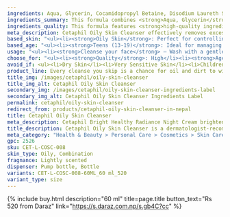 ```yaml
---
ingredients: Aqua, Glycerin, Cocamidopropyl Betaine, Disodium Laureth Sulfosuccinate, Sodium Cocoamphoacetate, Panthenol, Niacinamide, Pantolactone, Acrylates/C10-30 Alkyl Acrylate Crosspolymer, Sodium Benzoate, Parfum, Amyl Cinnamal, Citronellol, Geraniol, Hydroxycitronellal, Linalool, Sodium Chloride, Citric Acid.
ingredients_summary: This formula combines <strong>Aqua, Glycerin</strong>, and <strong>Cocamidopropyl Betaine</strong> to hydrate and gently cleanse the skin. <strong>Niacinamide</strong> and <strong>Panthenol</strong> soothe and strengthen the skin barrier, while <strong>Sodium Chloride</strong> and <strong>Citric Acid</strong> balance pH. Mild surfactants like <strong>Disodium Laureth Sulfosuccinate</strong> and <strong>Sodium Cocoamphoacetate</strong> ensure a gentle cleanse. <strong>Fragrance ingredients</strong> like <strong>Parfum</strong> and <strong>Linalool</strong> provide scent, though they may cause sensitivities. <strong>Sodium Benzoate</strong> preserves product integrity, offering <strong>hydration, soothing, and gentle cleansing</strong> for sensitive skin.
ingredients_quality: This formula features <strong>high-quality ingredients</strong> like <strong>Glycerin</strong> and <strong>Panthenol</strong> for hydration and skin barrier support. <strong>Niacinamide</strong> soothes and brightens, while <strong>mild surfactants</strong> like <strong>Cocamidopropyl Betaine</strong> cleanse gently without irritation. <strong>Sodium Chloride</strong> and <strong>Citric Acid</strong> balance pH, and <strong>Sodium Benzoate</strong> ensures product longevity. <strong>Fragrance ingredients</strong> provide a pleasant scent but may cause sensitivities in some. The combination of these ingredients delivers <strong>hydration, soothing care, and gentle cleansing</strong> for sensitive skin.
meta_description: Cetaphil Oily Skin Cleanser effectively removes excess oil and impurities, keeping oily skin & acne-prone skin clean, balanced, and refreshed without drying.
based_skin: "<ul><li><strong>Oily Skin</strong>: Perfect for controlling excess oil and maintaining a matte finish.</li><li><strong>Acne-Prone Skin</strong>: Helps remove impurities and excess sebum, reducing the risk of breakouts.</li><li><strong>Combination Skin</strong>: Effectively cleanses oily areas without drying out the rest of the skin.</li><li><strong>Sensitive Skin</strong>: Gentle, non-irritating formula that soothes while cleansing.</li></ul>"
based_age: "<ul><li><strong>Teens (13-19)</strong>: Ideal for managing oily skin and preventing acne breakouts.</li><li><strong>Adults (20-39)</strong>: Great for controlling oil and acne, maintaining clear and fresh skin.</li><li><strong>Adults (40+)</strong>: Suitable for oily or combination skin, though those with mature skin may prefer a more hydrating cleanser.</li></ul>"
usage: "<ul><li><strong>Cleanse your face</strong> – Wash with a gentle cleanser and pat dry.</li><li><strong>Take a small amount</strong> – Scoop a pea-sized amount of the cream.</li><li><strong>Apply evenly</strong> – Gently massage onto your face and neck using upward motions.</li><li><strong>Use nightly</strong> – Apply every evening as the last step in your skincare routine.</li><li><strong>Pair with sunscreen</strong> – For best results, use <strong>Cetaphil Bright Healthy Radiance Day Cream SPF 15</strong> in the morning.</li><li><strong>Suitable for sensitive skin</strong> – Dermatologist-tested, non-comedogenic, and fragrance-free.</li></ul><p>Use consistently to achieve <strong>hydrated, radiant, and even-toned skin</strong> while you sleep."
choose_for: "<ul><li><strong>Quality</strong>: High</li><li><strong>Age</strong>: 12+</li><li><strong>Skin Types</strong>: Oily, acne-prone, and combination skin types.</li><li><strong>Effective For</strong>: Gently remove excess oil, dirt, and impurities while maintaining a balanced, matte complexion.</li></ul>"
avoid_if: <ul><li>Dry Skin</li><li>Very Sensitive Skin</li><li>Children (under 12)</li></ul>
product_line: Every cleanse you skip is a chance for oil and dirt to win. Stay consistent or risk undoing the progress you've made.
title_img: /images/cetaphil/oily-skin-cleanser
title_img_alt: Cetaphil Oily Skin Cleanser
secondary_img: /images/cetaphil/oily-skin-cleanser-ingredients-label
secondary_img_alt: Cetaphil Oily Skin Cleanser Ingredients Label
permalink: cetaphil/oily-skin-cleanser
redirect_from: products/cetaphil-oily-skin-cleanser-in-nepal
title: Cetaphil Oily Skin Cleanser
meta_description: Cetaphil Bright Healthy Radiance Night Cream brightens and hydrates overnight, reducing dark spots and evening skin tone for a radiant, healthy complexion.
title_description: Cetaphil Oily Skin Cleanser is a dermatologist-recommended formula designed specifically for oily and acne-prone skin. This gentle, oil-free cleanser effectively removes excess oil, dirt, and impurities without stripping the skin's natural moisture. Infused with mild surfactants like Glycerin, it helps to hydrate while keeping the skin matte and balanced. The formula is non-comedogenic, ensuring it won’t clog pores, and it soothes and refreshes the skin without causing irritation. Ideal for daily use, Cetaphil Oily Skin Cleanser leaves your skin feeling clean, refreshed, and ready for further skincare treatments.
meta_category: "Health & Beauty > Personal Care > Cosmetics > Skin Care > Facial Cleansers"
gpc: 2526
sku: CET-L-COSC-008
skin_type: Oily, Combination
fragnance: Lightly scented
dispenser: Pump bottle, Bottle
variants: CET-L-COSC-008-60ML_60 ml_520
variant_type: size
---
```

{% include buy.html description="60 ml" title=page.title button_text="Rs 520 from Daraz" link="https://s.daraz.com.np/s.gb4C?cc" %}